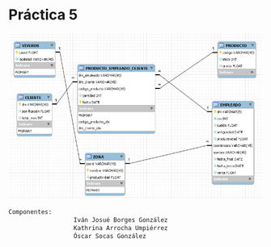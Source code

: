 # Práctica 5
![GitHub Logo](/img.png)

```
Componentes:
                  Iván Josué Borges González
                  Kathrina Arrocha Umpiérrez
                  Óscar Socas González
```
